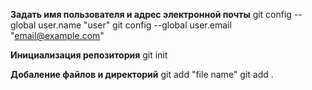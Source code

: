 **Задать имя пользователя и адрес электронной почты**
git config --global user.name "user"
git config --global user.email "email@example.com"

**Инициализация репозитория**
git init

**Добаление файлов и директорий**
git add "file name"
git add .

